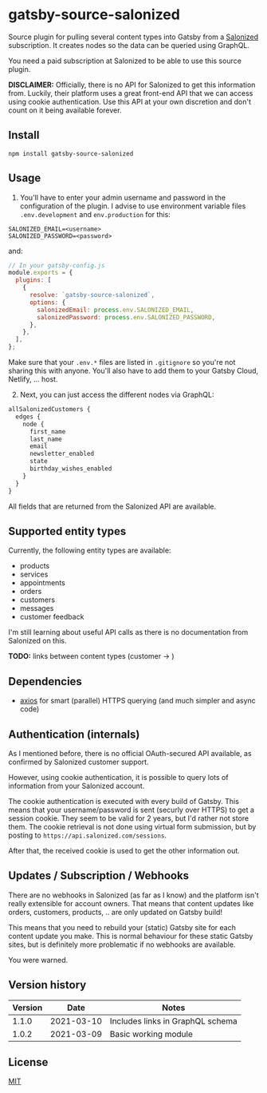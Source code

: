 # gatsby-source-salonized

Source plugin for pulling several content types into Gatsby from a [Salonized](https://www.salonized.com) subscription. It creates nodes so the data can be queried using GraphQL.

You need a paid subscription at Salonized to be able to use this source plugin.

**DISCLAIMER:**
Officially, there is no API for Salonized to get this information from. Luckily, their platform uses a great front-end API that we can access using cookie authentication.
Use this API at your own discretion and don't count on it being available forever.

## Install

```shell
npm install gatsby-source-salonized
```

## Usage

1. You'll have to enter your admin username and password in the configuration of the plugin. I advise to use environment variable files `.env.development` and `env.production` for this:

```text
SALONIZED_EMAIL=<username>
SALONIZED_PASSWORD=<password>
```

and:

```javascript
// In your gatsby-config.js
module.exports = {
  plugins: [
    {
      resolve: `gatsby-source-salonized`,
      options: {
        salonizedEmail: process.env.SALONIZED_EMAIL,
        salonizedPassword: process.env.SALONIZED_PASSWORD,
      },
    },
  ],
};
```

Make sure that your `.env.*` files are listed in `.gitignore` so you're not sharing this with anyone. You'll also have to add them to your Gatsby Cloud, Netlify, ... host.

2. Next, you can just access the different nodes via GraphQL:

```javascript
allSalonizedCustomers {
  edges {
    node {
      first_name
      last_name
      email
      newsletter_enabled
      state
      birthday_wishes_enabled
    }
  }
}
```

All fields that are returned from the Salonized API are available.

## Supported entity types

Currently, the following entity types are available:

- products
- services
- appointments
- orders
- customers
- messages
- customer feedback

I'm still learning about useful API calls as there is no documentation from Salonized on this.

**TODO:** links between content types (customer -> )

## Dependencies

- [axios](https://www.npmjs.com/package/axios) for smart (parallel) HTTPS querying (and much simpler and async code)

## Authentication (internals)

As I mentioned before, there is no official OAuth-secured API available, as confirmed by Salonized customer support.

However, using cookie authentication, it is possible to query lots of information from your Salonized account.

The cookie authentication is executed with every build of Gatsby. This means that your username/password is sent (securly over HTTPS) to get a session cookie. They seem to be valid for 2 years, but I'd rather not store them. The cookie retrieval is not done using virtual form submission, but by posting to `https://api.salonized.com/sessions`.

After that, the received cookie is used to get the other information out.

## Updates / Subscription / Webhooks

There are no webhooks in Salonized (as far as I know) and the platform isn't really extensible for account owners. That means that content updates like orders, customers, products, .. are only updated on Gatsby build!

This means that you need to rebuild your (static) Gatsby site for each content update you make. This is normal behaviour for these static Gatsby sites, but is definitely more problematic if no webhooks are available.

You were warned.

## Version history

| Version | Date       | Notes                            |
| ------- | ---------- | -------------------------------- |
| 1.1.0   | 2021-03-10 | Includes links in GraphQL schema |
| 1.0.2   | 2021-03-09 | Basic working module             |

## License

[MIT](https://choosealicense.com/licenses/mit/)
